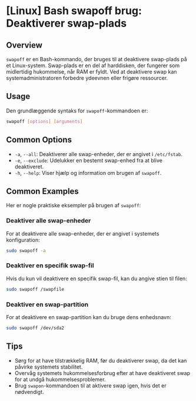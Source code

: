 # [Linux] Bash swapoff brug: Deaktiverer swap-plads

## Overview
`swapoff` er en Bash-kommando, der bruges til at deaktivere swap-plads på et Linux-system. Swap-plads er en del af harddisken, der fungerer som midlertidig hukommelse, når RAM er fyldt. Ved at deaktivere swap kan systemadministratoren forbedre ydeevnen eller frigøre ressourcer.

## Usage
Den grundlæggende syntaks for `swapoff`-kommandoen er:

```bash
swapoff [options] [arguments]
```

## Common Options
- `-a`, `--all`: Deaktiverer alle swap-enheder, der er angivet i `/etc/fstab`.
- `-e`, `--exclude`: Udelukker en bestemt swap-enhed fra at blive deaktiveret.
- `-h`, `--help`: Viser hjælp og information om brugen af `swapoff`.

## Common Examples
Her er nogle praktiske eksempler på brugen af `swapoff`:

### Deaktiver alle swap-enheder
For at deaktivere alle swap-enheder, der er angivet i systemets konfiguration:

```bash
sudo swapoff -a
```

### Deaktiver en specifik swap-fil
Hvis du kun vil deaktivere en specifik swap-fil, kan du angive stien til filen:

```bash
sudo swapoff /swapfile
```

### Deaktiver en swap-partition
For at deaktivere en swap-partition kan du bruge dens enhedsnavn:

```bash
sudo swapoff /dev/sda2
```

## Tips
- Sørg for at have tilstrækkelig RAM, før du deaktiverer swap, da det kan påvirke systemets stabilitet.
- Overvåg systemets hukommelsesforbrug efter at have deaktiveret swap for at undgå hukommelsesproblemer.
- Brug `swapon`-kommandoen til at aktivere swap igen, hvis det er nødvendigt.